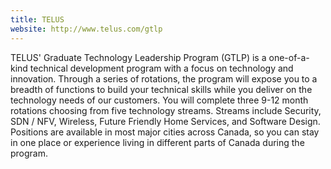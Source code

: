 ```yaml
---
title: TELUS
website: http://www.telus.com/gtlp 
---
```


TELUS' Graduate Technology Leadership Program (GTLP) is a one-of-a-kind technical development program with a focus on technology and innovation. Through a series of rotations, the program will expose you to a breadth of functions to build your technical skills while you deliver on the technology needs of our customers.
You will complete three 9-12 month rotations choosing from five technology streams. Streams include Security, SDN / NFV, Wireless, Future Friendly Home Services, and Software Design. Positions are available in most major cities across Canada, so you can stay in one place or experience living in different parts of Canada during the program.
